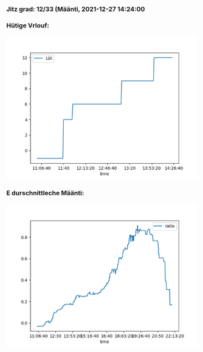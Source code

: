 ### Jitz grad: 12/33 (Määnti, 2021-12-27 14:24:00

### Hütige Vrlouf:
![Graph](Today.png)

### E durschnittleche Määnti:
![Graph](Määnti.png)